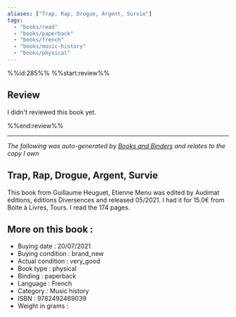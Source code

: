 ```yaml
---
aliases: ["Trap, Rap, Drogue, Argent, Survie"] 
tags: 
  - "books/read" 
  - "books/paperback" 
  - "books/french"
  - "books/music-history"
  - "books/physical"
---
```

%%id:285%%
%%start:review%%

## Review
I didn't reviewed this book yet. 


%%end:review%%

---
_The following was auto-generated by [Books and Binders](Books%20and%20Binders.md) and relates to the copy I own_
## Trap, Rap, Drogue, Argent, Survie
This book from Guillaume Heuguet, Etienne Menu was edited by Audimat éditions, éditions Diversences and released 05/2021. I had it for 15.0€ from Boite à Livres, Tours. I read the 174 pages.

## More on this book :
- Buying date : 20/07/2021
- Buying condition : brand_new
- Actual condition : very_good
- Book type : physical
- Binding : paperback
- Language : French
- Category : Music history
- ISBN : 9782492469039
- Weight in grams : 
